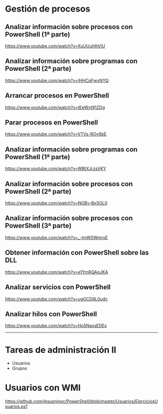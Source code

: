 # Gestión de procesos

## Analizar información sobre procesos con PowerShell (1ª parte)
https://www.youtube.com/watch?v=XuUUuhIhViU

## Analizar información sobre programas con PowerShell (2ª parte)
https://www.youtube.com/watch?v=lHHCqFwvNYQ

## Arrancar procesos en PowerShell
https://www.youtube.com/watch?v=tEeWyt91ZDg

## Parar procesos en PowerShell
https://www.youtube.com/watch?v=VTVs-ROv6bE

## Analizar información sobre programas con PowerShell (1ª parte)
https://www.youtube.com/watch?v=WBtXJrzsVKY

## Analizar información sobre procesos con PowerShell (2ª parte)
https://www.youtube.com/watch?v=NGBv-BxSGL0

## Analizar información sobre procesos con PowerShell (3ª parte)
https://www.youtube.com/watch?v=_-tmWSWmrsE

## Obtener información con PowerShell sobre las DLL
https://www.youtube.com/watch?v=e1YmRQAqJKA

## Analizar servicios con PowerShell
https://www.youtube.com/watch?v=ugGCD6L0udc

## Analizar hilos con PowerShell
https://www.youtube.com/watch?v=Ho5NaxsEDEs

--------------

# Tareas de administración II
- Usuarios
- Grupos

# Usuarios con WMI
https://github.com/jesusninoc/PowerShell/blob/master/Usuarios/EjerciciosUsuarios.ps1

